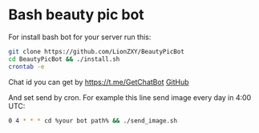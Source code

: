 # Bash beauty pic bot

For install bash bot for your server run this:
```bash
git clone https://github.com/LionZXY/BeautyPicBot
cd BeautyPicBot && ./install.sh
crontab -e
```

Chat id you can get by https://t.me/GetChatBot [GitHub](https://github.com/StealthTech/GetChatTelegramBot)

And set send by cron. For example this line send image every day in 4:00 UTC:
```bash
0 4 * * * cd %your bot path% && ./send_image.sh
```
